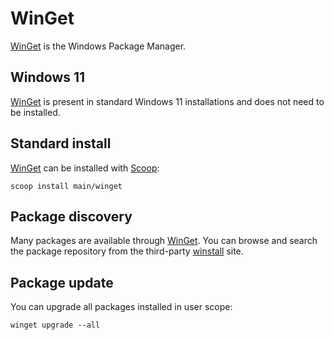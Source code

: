 # WinGet

[WinGet](https://github.com/microsoft/winget-cli) is the Windows Package Manager.

## Windows 11

[WinGet](https://github.com/microsoft/winget-cli) is present in standard Windows 11 installations and does not need to be installed.

## Standard  install

[WinGet](https://github.com/microsoft/winget-cli) can be installed with [Scoop](scoop.md):

```shell
scoop install main/winget
```

## Package discovery

Many packages are available through [WinGet](https://github.com/microsoft/winget-cli).
You can browse and search the package repository from the third-party [winstall](https://winstall.app) site.

## Package update

You can upgrade all packages installed in user scope:

```shell
winget upgrade --all
```
